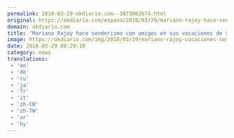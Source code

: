 ```yaml
---
permalink: 2018-03-29-okdiario.com--1073062674.html
original: https://okdiario.com/espana/2018/03/29/mariano-rajoy-hace-senderismo-amigos-sus-vacaciones-semana-santa-galicia-2040834
domain: okdiario.com
title: "Mariano Rajoy hace senderismo con amigos en sus vacaciones de Semana Santa en Galicia"
image: https://okdiario.com/img/2018/03/29/mariano-rajoy-vacaciones-semana-santa.jpg
date: 2018-03-29 09:29:10
category: news
translations: 
 - 'en'
 - 'de'
 - 'ru'
 - 'ja'
 - 'fr'
 - 'it'
 - 'zh-CN'
 - 'zh-TW'
 - 'ar'
 - 'hy'
---
```


